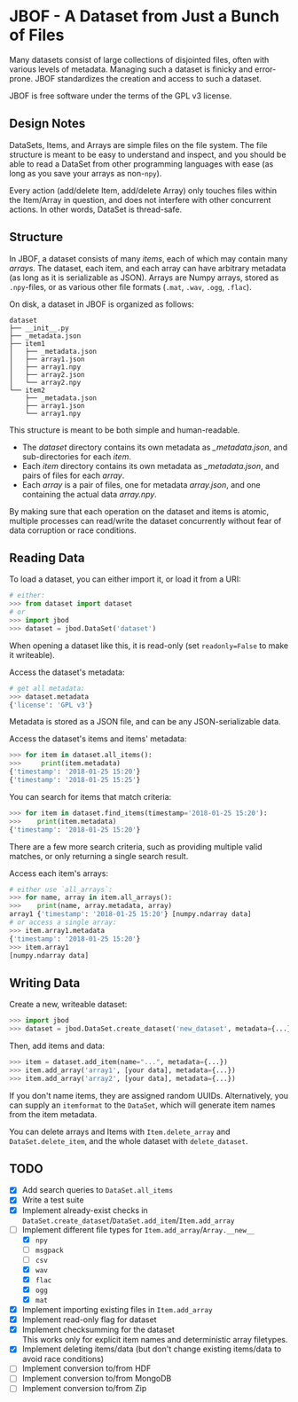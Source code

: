 # JBOF - A Dataset from Just a Bunch of Files

Many datasets consist of large collections of disjointed files, often with various levels of metadata. Managing such a dataset is finicky and error-prone. JBOF standardizes the creation and access to such a dataset.

JBOF is free software under the terms of the GPL v3 license.


## Design Notes

DataSets, Items, and Arrays are simple files on the file system. The file structure is meant to be easy to understand and inspect, and you should be able to read a DataSet from other programming languages with ease (as long as you save your arrays as non-`npy`).

Every action (add/delete Item, add/delete Array) only touches files within the Item/Array in question, and does not interfere with other concurrent actions. In other words, DataSet is thread-safe.


## Structure

In JBOF, a dataset consists of many *items*, each of which may contain many *arrays*. The dataset, each item, and each array can have arbitrary metadata (as long as it is serializable as JSON). Arrays are Numpy arrays, stored as `.npy`-files, or as various other file formats (`.mat`, `.wav`, `.ogg`, `.flac`).

On disk, a dataset in JBOF is organized as follows:
```
dataset
├── __init__.py
├── _metadata.json
├── item1
│   ├── _metadata.json
│   ├── array1.json
│   ├── array1.npy
│   ├── array2.json
│   └── array2.npy
└── item2
    ├── _metadata.json
    ├── array1.json
    └── array1.npy
```


This structure is meant to be both simple and human-readable.

- The *dataset* directory contains its own metadata as *_metadata.json*, and sub-directories for each *item*.
- Each *item* directory contains its own metadata as *_metadata.json*, and pairs of files for each *array*.
- Each *array* is a pair of files, one for metadata *array.json*, and one containing the actual data *array.npy*.

By making sure that each operation on the dataset and items is atomic, multiple processes can read/write the dataset concurrently without fear of data corruption or race conditions.


## Reading Data

To load a dataset, you can either import it, or load it from a URI:
```python
# either:
>>> from dataset import dataset
# or
>>> import jbod
>>> dataset = jbod.DataSet('dataset')
```

When opening a dataset like this, it is read-only (set `readonly=False` to make it writeable).

Access the dataset's metadata:
```python
# get all metadata:
>>> dataset.metadata
{'license': 'GPL v3'}
```

Metadata is stored as a JSON file, and can be any JSON-serializable data.

Access the dataset's items and items' metadata:
```python
>>> for item in dataset.all_items():
>>>     print(item.metadata)
{'timestamp': '2018-01-25 15:20'}
{'timestamp': '2018-01-25 15:25'}
```

You can search for items that match criteria:
```python
>>> for item in dataset.find_items(timestamp='2018-01-25 15:20'):
>>>    print(item.metadata)
{'timestamp': '2018-01-25 15:20'}
```

There are a few more search criteria, such as providing multiple valid matches, or only returning a single search result.

Access each item's arrays:
```python
# either use `all_arrays`:
>>> for name, array in item.all_arrays():
>>>    print(name, array.metadata, array)
array1 {'timestamp': '2018-01-25 15:20'} [numpy.ndarray data]
# or access a single array:
>>> item.array1.metadata
{'timestamp': '2018-01-25 15:20'}
>>> item.array1
[numpy.ndarray data]
```


## Writing Data

Create a new, writeable dataset:
```python
>>> import jbod
>>> dataset = jbod.DataSet.create_dataset('new_dataset', metadata={...})
```

Then, add items and data:
```python
>>> item = dataset.add_item(name="...", metadata={...})
>>> item.add_array('array1', [your data], metadata={...})
>>> item.add_array('array2', [your data], metadata={...})
```

If you don't name items, they are assigned random UUIDs. Alternatively, you can supply an `itemformat` to the `DataSet`, which will generate item names from the item metadata.

You can delete arrays and Items with `Item.delete_array` and `DataSet.delete_item`, and the whole dataset with `delete_dataset`.


## TODO

- [X] Add search queries to `DataSet.all_items`
- [X] Write a test suite
- [X] Implement already-exist checks in `DataSet.create_dataset`/`DataSet.add_item`/`Item.add_array`
- [ ] Implement different file types for `Item.add_array`/`Array.__new__`
  - [X] `npy`
  - [ ] `msgpack`
  - [ ] `csv`
  - [X] `wav`
  - [X] `flac`
  - [X] `ogg`
  - [X] `mat`
- [X] Implement importing existing files in `Item.add_array`
- [X] Implement read-only flag for dataset
- [X] Implement checksumming for the dataset  
  This works only for explicit item names and deterministic array filetypes.
- [X] Implement deleting items/data (but don't change existing items/data to avoid race conditions)
- [ ] Implement conversion to/from HDF
- [ ] Implement conversion to/from MongoDB
- [ ] Implement conversion to/from Zip
